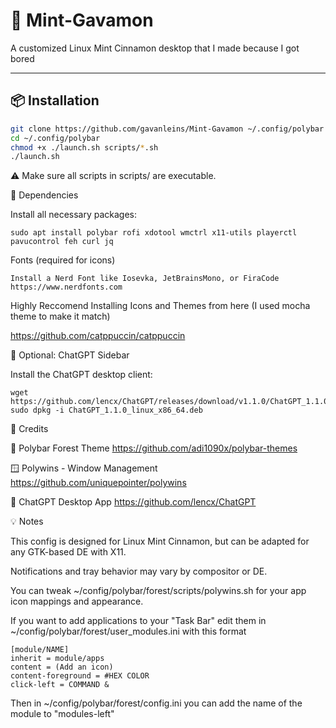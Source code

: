 

# 🌿 Mint-Gavamon

A customized Linux Mint Cinnamon desktop that I made because I got bored

---

## 📦 Installation

```bash
git clone https://github.com/gavanleins/Mint-Gavamon ~/.config/polybar
cd ~/.config/polybar
chmod +x ./launch.sh scripts/*.sh
./launch.sh
```
⚠️ Make sure all scripts in scripts/ are executable.


🧰 Dependencies

Install all necessary packages:
```
sudo apt install polybar rofi xdotool wmctrl x11-utils playerctl pavucontrol feh curl jq
```
Fonts (required for icons)

    Install a Nerd Font like Iosevka, JetBrainsMono, or FiraCode
    https://www.nerdfonts.com

Highly Reccomend Installing Icons and Themes from here (I used mocha theme to make it match)
  
  https://github.com/catppuccin/catppuccin

🧠 Optional: ChatGPT Sidebar

Install the ChatGPT desktop client:
```
wget https://github.com/lencx/ChatGPT/releases/download/v1.1.0/ChatGPT_1.1.0_linux_x86_64.deb
sudo dpkg -i ChatGPT_1.1.0_linux_x86_64.deb
```

🥸 Credits

🌲 Polybar Forest Theme
https://github.com/adi1090x/polybar-themes

🪟 Polywins - Window Management
https://github.com/uniquepointer/polywins

🧠 ChatGPT Desktop App
https://github.com/lencx/ChatGPT

💡 Notes

This config is designed for Linux Mint Cinnamon, but can be adapted for any GTK-based DE with X11.

Notifications and tray behavior may vary by compositor or DE.

You can tweak ~/config/polybar/forest/scripts/polywins.sh for your app icon mappings and appearance.

If you want to add applications to your "Task Bar" edit them in ~/config/polybar/forest/user_modules.ini with this format
```
[module/NAME]
inherit = module/apps
content = (Add an icon)
content-foreground = #HEX COLOR
click-left = COMMAND &
```
Then in ~/config/polybar/forest/config.ini you can add the name of the module to "modules-left"

